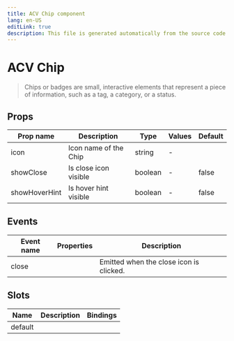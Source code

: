 ```yaml
---
title: ACV Chip component
lang: en-US
editLink: true
description: This file is generated automatically from the source code. Changes made here will be lost.
---
```


# ACV Chip

> Chips or badges are small, interactive elements that represent a piece of information,
> such as a tag, a category, or a status.

<!--@include: ./chip.doc.md-->

## Props

| Prop name     | Description           | Type    | Values | Default |
| ------------- | --------------------- | ------- | ------ | ------- |
| icon          | Icon name of the Chip | string  | -      |         |
| showClose     | Is close icon visible | boolean | -      | false   |
| showHoverHint | Is hover hint visible | boolean | -      | false   |

## Events

| Event name | Properties | Description                             |
| ---------- | ---------- | --------------------------------------- |
| close      |            | Emitted when the close icon is clicked. |

## Slots

| Name    | Description | Bindings |
| ------- | ----------- | -------- |
| default |             |          |
